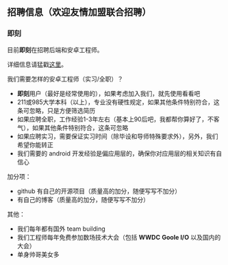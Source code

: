 ## 招聘信息（欢迎友情加盟联合招聘）

### 即刻

目前**即刻**在招聘后端和安卓工程师。

详细信息请猛戳[这里](http://www.ruguoapp.com/join.html)。

我们需要怎样的安卓工程师（实习/全职）？

- **即刻**用户（最好是经常使用的），如果考虑加入我们，就先使用看看吧
- 211或985大学本科（以上），专业没有硬性规定，如果其他条件特别符合，这条可忽略，只是方便筛选简历
- 如果应聘全职，工作经验1-3年左右（基本上90后吧，我都帮你算好了，不客气），如果其他条件特别符合，这条可忽略
- 如果应聘实习，需要保证实习时间（除毕设和导师特殊要求外），另外，我们希望你能转正
- 我们需要的 android 开发经验是偏应用层的，确保你对应用层的相关知识有自信心

加分项：

- github 有自己的开源项目（质量高的加分，随便写写不加分）
- 有自己的博客（质量高的加分，随便写写不加分）

其他：

- 我们每年都有国外 team building 
- 我们工程师每年免费参加数场技术大会（包括 **WWDC** **Goole I/O** 以及国内的大会）
- 单身帅哥美女多